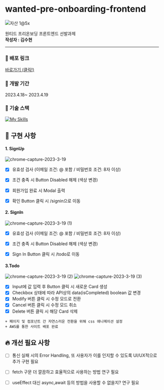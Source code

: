 
# wanted-pre-onboarding-frontend
![자산 1@5x](https://user-images.githubusercontent.com/118322531/233009277-a2b675a6-6378-4302-aca1-272c06e5b7da.png)


원티드 프리온보딩 프론트엔드 선발과제
<br />
**작성자 : 김수현**

---

### 📎 배포 링크
[바로가기 (클릭!)](http://asapsuhyeon.s3-website-ap-northeast-1.amazonaws.com/)


### 📅 개발 기간
2023.4.18~ 2023.4.19

### 🔧 기술 스택
[![My Skills](https://skillicons.dev/icons?i=js,react,styledcomponents,aws&perline=4)](https://skillicons.dev)

## 🌟 구현 사항


#### 1. SignUp
![chrome-capture-2023-3-19](https://user-images.githubusercontent.com/118322531/233036012-5faa0404-fbca-4633-b390-a4d9543fa090.gif)
- [X] 유효성 검사 (이메일 조건: @ 포함 / 비밀번호 조건: 8자 이상)
- [X] 조건 충족 시 Button Disabled 해제 (색상 변경)
- [X] 회원가입 완료 시 Modal 출력
- [X] 확인 Button 클릭 시 /signin으로 이동




#### 2. SignIn
![chrome-capture-2023-3-19 (1)](https://user-images.githubusercontent.com/118322531/233036416-1dc2bb90-f018-445c-b158-13c73dc37ba1.gif)
- [X] 유효성 검사 (이메일 조건: @ 포함 / 비밀번호 조건: 8자 이상)
- [X] 조건 충족 시 Button Disabled 해제 (색상 변경)
- [X] Sign In Button 클릭 시 /todo로 이동



#### 3.Todo
![chrome-capture-2023-3-19 (2)](https://user-images.githubusercontent.com/118322531/233036717-f449459b-0cdd-4190-9b39-10ad0445a01a.gif)
![chrome-capture-2023-3-19 (3)](https://user-images.githubusercontent.com/118322531/233037065-a9adcc4a-5840-4ea4-b508-67c9e28d083f.gif)

- [X] Input에 값 입력 후 Button 클릭 시 새로운 Card 생성
- [X] Checkbox 상태에 따라 API상의 data(isCompleted) boolean 값 변경
- [X] Modify 버튼 클릭 시 수정 모드로 전환
- [X] Cancel 버튼 클릭 시 수정 모드 취소
- [X] Delete 버튼 클릭 시 해당 Card 삭제
```
+ 페이지 및 컴포넌트 간 자연스러운 전환을 위해 css 애니메이션 설정
+ AWS를 통한 사이트 배포 완료
```

## 🔥 개선 필요 사항
- [ ] 통신 실패 시의 Error Handling, 또 사용자가 이를 인지할 수 있도록 UI/UX적으로 추가 구현 필요
- [ ] fetch 구문 더 깔끔하고 효율적으로 사용하는 방법 연구 필요
- [ ] useEffect 대신 async,await 등의 방법을 사용할 수 없을지? 연구 필요



